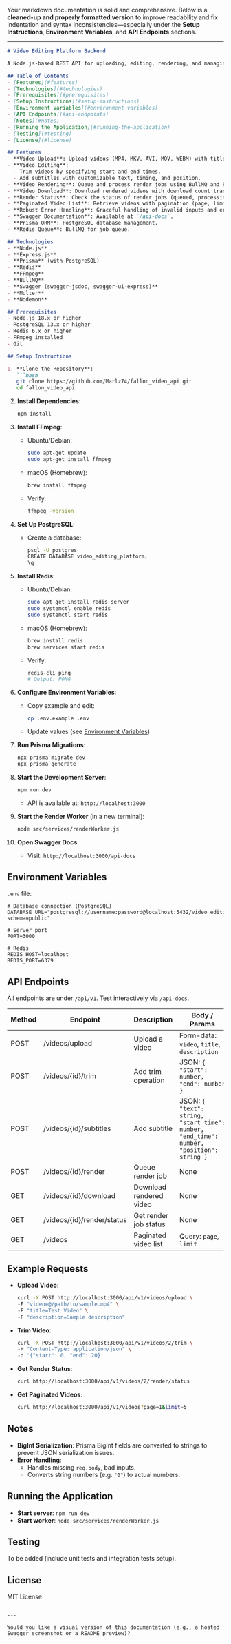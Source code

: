 Your markdown documentation is solid and comprehensive. Below is a **cleaned-up and properly formatted version** to improve readability and fix indentation and syntax inconsistencies—especially under the **Setup Instructions**, **Environment Variables**, and **API Endpoints** sections.

---

```markdown
# Video Editing Platform Backend

A Node.js-based REST API for uploading, editing, rendering, and managing videos. The platform supports video uploads, trimming, subtitle addition, rendering with FFmpeg, and downloading rendered videos. It includes features like render job status tracking and paginated video retrieval, with robust error handling and Swagger documentation.

## Table of Contents
- [Features](#features)
- [Technologies](#technologies)
- [Prerequisites](#prerequisites)
- [Setup Instructions](#setup-instructions)
- [Environment Variables](#environment-variables)
- [API Endpoints](#api-endpoints)
- [Notes](#notes)
- [Running the Application](#running-the-application)
- [Testing](#testing)
- [License](#license)

## Features
- **Video Upload**: Upload videos (MP4, MKV, AVI, MOV, WEBM) with title and description, stored locally with metadata extraction via FFmpeg.
- **Video Editing**:
  - Trim videos by specifying start and end times.
  - Add subtitles with customizable text, timing, and position.
- **Video Rendering**: Queue and process render jobs using BullMQ and FFmpeg.
- **Video Download**: Download rendered videos with download count tracking.
- **Render Status**: Check the status of render jobs (queued, processing, completed, failed).
- **Paginated Video List**: Retrieve videos with pagination (page, limit).
- **Robust Error Handling**: Graceful handling of invalid inputs and errors.
- **Swagger Documentation**: Available at `/api-docs`.
- **Prisma ORM**: PostgreSQL database management.
- **Redis Queue**: BullMQ for job queue.

## Technologies
- **Node.js**
- **Express.js**
- **Prisma** (with PostgreSQL)
- **Redis**
- **FFmpeg**
- **BullMQ**
- **Swagger (swagger-jsdoc, swagger-ui-express)**
- **Multer**
- **Nodemon**

## Prerequisites
- Node.js 18.x or higher
- PostgreSQL 13.x or higher
- Redis 6.x or higher
- FFmpeg installed
- Git

## Setup Instructions

1. **Clone the Repository**:
   ```bash
   git clone https://github.com/Marlz74/fallon_video_api.git
   cd fallon_video_api
   ```

2. **Install Dependencies**:
   ```bash
   npm install
   ```

3. **Install FFmpeg**:

   - Ubuntu/Debian:
     ```bash
     sudo apt-get update
     sudo apt-get install ffmpeg
     ```

   - macOS (Homebrew):
     ```bash
     brew install ffmpeg
     ```

   - Verify:
     ```bash
     ffmpeg -version
     ```

4. **Set Up PostgreSQL**:

   - Create a database:
     ```bash
     psql -U postgres
     CREATE DATABASE video_editing_platform;
     \q
     ```

5. **Install Redis**:

   - Ubuntu/Debian:
     ```bash
     sudo apt-get install redis-server
     sudo systemctl enable redis
     sudo systemctl start redis
     ```

   - macOS (Homebrew):
     ```bash
     brew install redis
     brew services start redis
     ```

   - Verify:
     ```bash
     redis-cli ping
     # Output: PONG
     ```

6. **Configure Environment Variables**:

   - Copy example and edit:
     ```bash
     cp .env.example .env
     ```

   - Update values (see [Environment Variables](#environment-variables))

7. **Run Prisma Migrations**:
   ```bash
   npx prisma migrate dev
   npx prisma generate
   ```

8. **Start the Development Server**:
   ```bash
   npm run dev
   ```

   - API is available at: `http://localhost:3000`

9. **Start the Render Worker** (in a new terminal):
   ```bash
   node src/services/renderWorker.js
   ```

10. **Open Swagger Docs**:
    - Visit: `http://localhost:3000/api-docs`

## Environment Variables

`.env` file:

```env
# Database connection (PostgreSQL)
DATABASE_URL="postgresql://username:password@localhost:5432/video_editing_platform?schema=public"

# Server port
PORT=3000

# Redis
REDIS_HOST=localhost
REDIS_PORT=6379
```

## API Endpoints

All endpoints are under `/api/v1`. Test interactively via `/api-docs`.

| Method | Endpoint                        | Description                        | Body / Params |
|--------|----------------------------------|------------------------------------|---------------|
| POST   | /videos/upload                  | Upload a video                     | Form-data: `video`, `title`, `description` |
| POST   | /videos/{id}/trim               | Add trim operation                 | JSON: `{ "start": number, "end": number }` |
| POST   | /videos/{id}/subtitles          | Add subtitle                       | JSON: `{ "text": string, "start_time": number, "end_time": number, "position": string }` |
| POST   | /videos/{id}/render             | Queue render job                   | None |
| GET    | /videos/{id}/download           | Download rendered video            | None |
| GET    | /videos/{id}/render/status      | Get render job status              | None |
| GET    | /videos                         | Paginated video list               | Query: `page`, `limit` |

## Example Requests

- **Upload Video**:
  ```bash
  curl -X POST http://localhost:3000/api/v1/videos/upload \
  -F "video=@/path/to/sample.mp4" \
  -F "title=Test Video" \
  -F "description=Sample description"
  ```

- **Trim Video**:
  ```bash
  curl -X POST http://localhost:3000/api/v1/videos/2/trim \
  -H "Content-Type: application/json" \
  -d '{"start": 0, "end": 20}'
  ```

- **Get Render Status**:
  ```bash
  curl http://localhost:3000/api/v1/videos/2/render/status
  ```

- **Get Paginated Videos**:
  ```bash
  curl http://localhost:3000/api/v1/videos?page=1&limit=5
  ```

## Notes

- **BigInt Serialization**: Prisma BigInt fields are converted to strings to prevent JSON serialization issues.
- **Error Handling**:
  - Handles missing `req.body`, bad inputs.
  - Converts string numbers (e.g. `"0"`) to actual numbers.

## Running the Application

- **Start server**: `npm run dev`
- **Start worker**: `node src/services/renderWorker.js`

## Testing

To be added (include unit tests and integration tests setup).

## License

MIT License
```

---

Would you like a visual version of this documentation (e.g., a hosted Swagger screenshot or a README preview)?